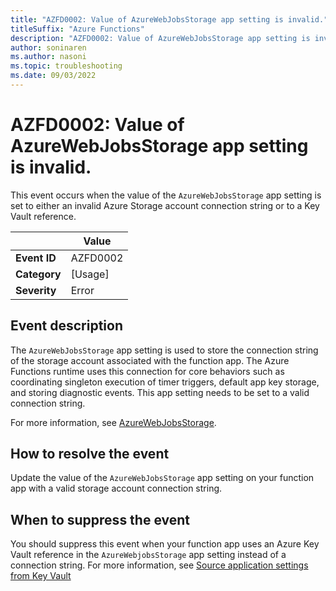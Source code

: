 ```yaml
---
title: "AZFD0002: Value of AzureWebJobsStorage app setting is invalid."
titleSuffix: "Azure Functions"
description: "AZFD0002: Value of AzureWebJobsStorage app setting is invalid."
author: soninaren
ms.author: nasoni
ms.topic: troubleshooting
ms.date: 09/03/2022
---
```


# AZFD0002: Value of AzureWebJobsStorage app setting is invalid.

This event occurs when the value of the `AzureWebJobsStorage` app setting is set to either an invalid Azure Storage account connection string or to a Key Vault reference.

| | Value |
|-|-|
| **Event ID** |AZFD0002|
| **Category** |[Usage]|
| **Severity** |Error|

## Event description
The `AzureWebJobsStorage` app setting is used to store the connection string of the storage account associated with the function app. The Azure Functions runtime uses this connection for core behaviors such as coordinating singleton execution of timer triggers, default app key storage, and storing diagnostic events. This app setting needs to be set to a valid connection string.

For more information, see [AzureWebJobsStorage](../../functions-app-settings.md#azurewebjobsstorage).

## How to resolve the event
Update the value of the `AzureWebJobsStorage` app setting on your function app with a valid storage account connection string.

## When to suppress the event
You should suppress this event when your function app uses an Azure Key Vault reference in the `AzureWebjobsStorage` app setting instead of a connection string. For more information, see [Source application settings from Key Vault](../../../app-service/app-service-key-vault-references.md?toc=%2Fazure%2Fazure-functions%2Ftoc.json#source-application-settings-from-key-vault)